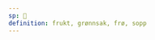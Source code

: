 ```yaml
---
sp: 󱤚
definition: frukt, grønnsak, frø, sopp
---
```

<!-- kili is plants and fruits and stuff that can be eaten. not necessarily ones that *you* specifically can eat, but ones that could be eaten, by some ijo out there. -->